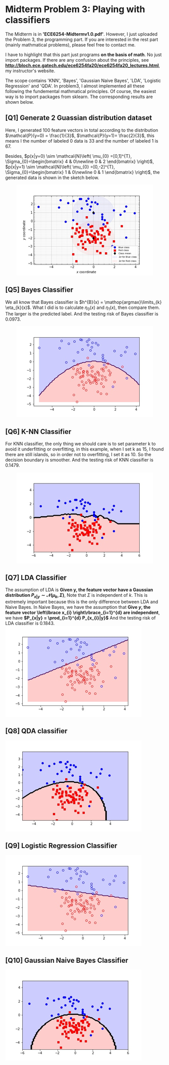 # Midterm Problem 3: Playing with classifiers
The Midterm is in **'ECE6254-Midtermv1.0.pdf'**. However, I just uploaded the Problem 3, the programming part.
If you are interested in the rest part (mainly mathmatical problems), please feel free to contact me.

I have to highlight that this part just programs **on the basis of math**. No just import packages. If there are 
any confusion about the principles, see **http://bloch.ece.gatech.edu/ece6254fa20/ece6254fa20_lectures.html**, my
instructor's website.

The scope contains 'KNN', 'Bayes', 'Gaussian Naive Bayes', 'LDA', 'Logistic Regression' and 'QDA'. In problem3,
I almost implemented all these following the fundemental mathmatical principles. Of course, the easiest way is to
import packages from sklearn. The corresponding results are shown below.

## [Q1] Generate 2 Guassian distribution dataset

Here, I generated 100 feature vectors in total according to the distribution
$\mathcal{P}(y=0) = \frac{1}{3}$, $\mathcal{P}(y=1)= \frac{2}{3}$, this means I the number of labeled 0 data is
33 and the number of labeled 1 is 67.

Besides, $p(x|y=0) \sim \mathcal{N}\left( \mu_{0} =[0,1]^{T}, \Sigma_{0}=\begin{bmatrix} 4 & 0\newline 0 & 2 \end{bmatrix} \right)$,
$p(x|y=1) \sim \mathcal{N}\left( \mu_{0} =[0,-2]^{T}, \Sigma_{0}=\begin{bmatrix} 1 & 0\newline 0 & 1 \end{bmatrix} \right)$, the generated 
data is shown in the sketch below.
<div align=center><img src =https://github.com/masqueraderx/Statistical-Machine-Learning/blob/main/Mid/Q1.jpg /></div>

## [Q5] Bayes Classifier 
We all know that Bayes classifier is $h^{B}(x) = \mathop{argmax}\limits_{k} \eta_{k}(x)$. What I did is to calculate 
$\eta_{0}(x)$ and $\eta_{1}(x)$, then compare them. The larger is the predicted label. And the testing risk of Bayes classifier is 0.0973.
<div align=center><img src =https://github.com/masqueraderx/Statistical-Machine-Learning/blob/main/Mid/Q2.jpg /></div>

## [Q6] K-NN Classifier
For KNN classifier, the only thing we should care is to set parameter k to avoid it underfitting or overfitting, in this example,
when I set k as 15, I found there are still islands, so in order not to overfitting, I set it as 10. So the decision boundary is smoother.
And the testing risk of KNN classifier is 0.1479. 
<div align=center><img src =https://github.com/masqueraderx/Statistical-Machine-Learning/blob/main/Mid/Q3.jpg /></div>

## [Q7] LDA Classifier
The assumption of LDA is **Given y, the feature vector have a Gaussian distribution $P_{x|y} \sim \mathcal{N}(\mu_{k},\Sigma)$**, Note that
$\Sigma$ is independent of $k$. This is extremely important because this is the only difference between LDA and Naive Bayes. In Naive Bayes,
we have the assumption that **Give $y$, the feature vector \left\lbrace x_{i} \right\rbrace_{i=1}^{d} are independent**, we have **$P_{x|y} = \prod_{i=1}^{d}
P_{x_{i}|y}$**
And the testing risk of LDA classifier is 0.1843.
![LDA Classifier](https://github.com/masqueraderx/Statistical-Machine-Learning/blob/main/Mid/Q4.jpg)

## [Q8] QDA classifier
![QDA Classifier](https://github.com/masqueraderx/Statistical-Machine-Learning/blob/main/Mid/Q5.jpg)

## [Q9] Logistic Regression Classifier
![LDA Classifier](https://github.com/masqueraderx/Statistical-Machine-Learning/blob/main/Mid/Q6.jpg)

## [Q10] Gaussian Naive Bayes Classifier
![GBN Classifier](https://github.com/masqueraderx/Statistical-Machine-Learning/blob/main/Mid/Q7.jpg)
